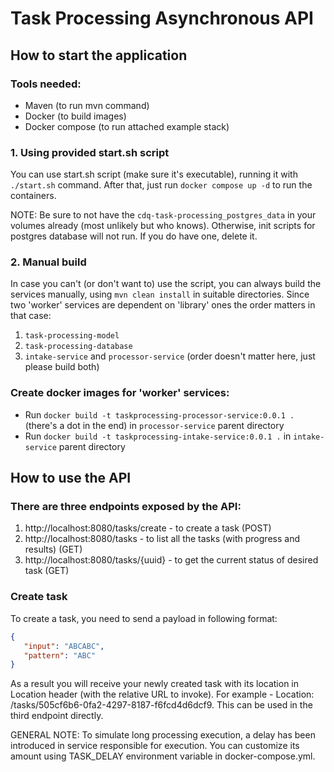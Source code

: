 # Task Processing Asynchronous API

## How to start the application
### Tools needed:
- Maven (to run mvn command)
- Docker (to build images)
- Docker compose (to run attached example stack)
### 1. Using provided start.sh script
You can use start.sh script (make sure it's executable), running it with `./start.sh` command.
After that, just run `docker compose up -d` to run the containers.

NOTE: Be sure to not have the `cdq-task-processing_postgres_data` in your volumes already (most unlikely but who knows).
Otherwise, init scripts for postgres database will not run. If you do have one, delete it.

### 2. Manual build
In case you can't (or don't want to) use the script, you can always build the services manually, using `mvn clean install`
in suitable directories. Since two 'worker' services are dependent on 'library' ones the order matters in that case:
1. `task-processing-model`
2. `task-processing-database`
3. `intake-service` and `processor-service` (order doesn't matter here, just please build both)

### Create docker images for 'worker' services:
- Run `docker build -t taskprocessing-processor-service:0.0.1 .` (there's a dot in the end)
in `processor-service` parent directory
- Run `docker build -t taskprocessing-intake-service:0.0.1 .` in `intake-service` parent directory

## How to use the API
### There are three endpoints exposed by the API:
1. http://localhost:8080/tasks/create - to create a task (POST)
2. http://localhost:8080/tasks - to list all the tasks (with progress and results) (GET)
3. http://localhost:8080/tasks/{uuid} - to get the current status of desired task (GET)

### Create task
To create a task, you need to send a payload in following format:
```json
{
   "input": "ABCABC",
   "pattern": "ABC"
}
```
As a result you will receive your newly created task with its location in Location header 
(with the relative URL to invoke). For example - Location: /tasks/505cf6b6-0fa2-4297-8187-f6fcd4d6dcf9.
This can be used in the third endpoint directly.

GENERAL NOTE: To simulate long processing execution, a delay has been introduced in service responsible for execution.
You can customize its amount using TASK_DELAY environment variable in docker-compose.yml.